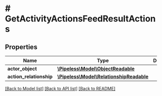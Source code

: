 # # GetActivityActionsFeedResultActions

## Properties

Name | Type | Description | Notes
------------ | ------------- | ------------- | -------------
**actor_object** | [**\Pipeless\Model\ObjectReadable**](ObjectReadable.md) |  | 
**action_relationship** | [**\Pipeless\Model\RelationshipReadable**](RelationshipReadable.md) |  | 

[[Back to Model list]](../../README.md#documentation-for-models) [[Back to API list]](../../README.md#documentation-for-api-endpoints) [[Back to README]](../../README.md)



